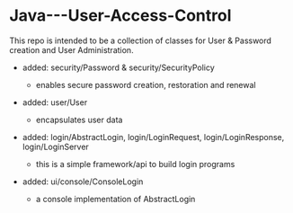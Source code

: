 # Java---User-Access-Control
This repo is intended to be a collection of classes for User &amp; Password creation and User Administration.

- added: security/Password & security/SecurityPolicy
  - enables secure password creation, restoration and renewal

- added: user/User
  - encapsulates user data

- added: login/AbstractLogin, login/LoginRequest, login/LoginResponse, login/LoginServer
  - this is a simple framework/api to build login programs

- added: ui/console/ConsoleLogin
  - a console implementation of AbstractLogin
